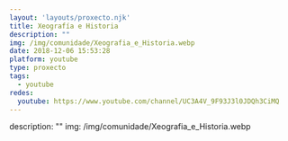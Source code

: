 ```yaml
---
layout: 'layouts/proxecto.njk'
title: Xeografía e Historia
description: ""
img: /img/comunidade/Xeografia_e_Historia.webp
date: 2018-12-06 15:53:28
platform: youtube
type: proxecto
tags:
  - youtube
redes:
  youtube: https://www.youtube.com/channel/UC3A4V_9F93J3l0JDQh3CiMQ
---
```

description: ""
img: /img/comunidade/Xeografia_e_Historia.webp
